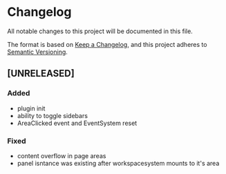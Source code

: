 # Changelog

All notable changes to this project will be documented in this file.

The format is based on [Keep a Changelog](https://keepachangelog.com/en/1.0.0/),
and this project adheres to [Semantic Versioning](https://semver.org/spec/v2.0.0.html).

## [UNRELEASED]

### Added

- plugin init
- ability to toggle sidebars
- AreaClicked event and EventSystem reset

### Fixed

- content overflow in page areas
- panel isntance was existing after workspacesystem mounts to it's area
